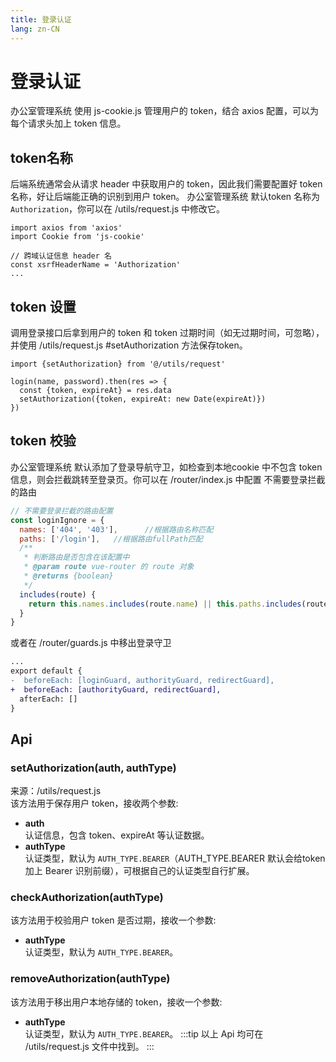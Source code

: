 ```yaml
---
title: 登录认证
lang: zn-CN
---
```

# 登录认证
办公室管理系统 使用 js-cookie.js 管理用户的 token，结合 axios 配置，可以为每个请求头加上 token 信息。

## token名称
后端系统通常会从请求 header 中获取用户的 token，因此我们需要配置好 token 名称，好让后端能正确的识别到用户 token。
办公室管理系统 默认token 名称为 `Authorization`，你可以在 /utils/request.js 中修改它。
```js{5}
import axios from 'axios'
import Cookie from 'js-cookie'

// 跨域认证信息 header 名
const xsrfHeaderName = 'Authorization'
...
```
## token 设置
调用登录接口后拿到用户的 token 和 token 过期时间（如无过期时间，可忽略），并使用 /utils/request.js #setAuthorization 方法保存token。
```js{5}
import {setAuthorization} from '@/utils/request'

login(name, password).then(res => {
  const {token, expireAt} = res.data
  setAuthorization({token, expireAt: new Date(expireAt)})
})
```
## token 校验
办公室管理系统 默认添加了登录导航守卫，如检查到本地cookie 中不包含 token 信息，则会拦截跳转至登录页。你可以在 /router/index.js 中配置
不需要登录拦截的路由
```js
// 不需要登录拦截的路由配置
const loginIgnore = {
  names: ['404', '403'],      //根据路由名称匹配
  paths: ['/login'],   //根据路由fullPath匹配
  /**
   * 判断路由是否包含在该配置中
   * @param route vue-router 的 route 对象
   * @returns {boolean}
   */
  includes(route) {
    return this.names.includes(route.name) || this.paths.includes(route.path)
  }
}
```
或者在 /router/guards.js 中移出登录守卫
```diff
...
export default {
-  beforeEach: [loginGuard, authorityGuard, redirectGuard],
+  beforeEach: [authorityGuard, redirectGuard],
  afterEach: []
}
```
## Api
### setAuthorization(auth, authType)
来源：/utils/request.js  
该方法用于保存用户 token，接收两个参数:  
* **auth**   
认证信息，包含 token、expireAt 等认证数据。  
* **authType**  
认证类型，默认为 `AUTH_TYPE.BEARER`（AUTH_TYPE.BEARER 默认会给token 加上 Bearer 识别前缀），可根据自己的认证类型自行扩展。  

### checkAuthorization(authType)
该方法用于校验用户 token 是否过期，接收一个参数:  
* **authType**  
认证类型，默认为 `AUTH_TYPE.BEARER`。 

### removeAuthorization(authType)
该方法用于移出用户本地存储的 token，接收一个参数:  
* **authType**  
认证类型，默认为 `AUTH_TYPE.BEARER`。
:::tip
以上 Api 均可在 /utils/request.js 文件中找到。
:::